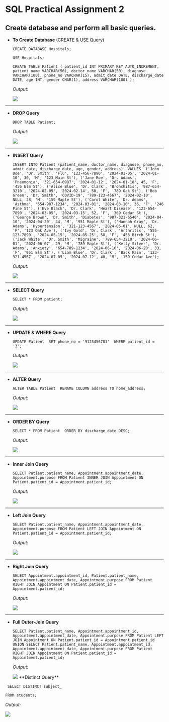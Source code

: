 # SQL Practical Assignment 2

## Create database and perform all basic queries.

- **To Create Database** (CREATE & USE Query)

  `CREATE DATABASE Hospitals;`
  
  `USE Hospitals;`
  
  `CREATE TABLE Patient (
    patient_id INT PRIMARY KEY AUTO_INCREMENT,
    patient_name VARCHAR(50),
    doctor_name VARCHAR(50),
    diagnose VARCHAR(100),
    phone_no VARCHAR(15),
    admit_date DATE,
    discharge_date DATE,
    age INT,
    gender CHAR(1),
    address VARCHAR(100)
);`
  
  
  *Output:*

  <img src="create and use database and tables - Copy.png">

---

- **DROP Query**

  `DROP TABLE Patient;`
  
  *Output:*
  
  <img src="drop table.png">

---
  
- **INSERT Query**

  `INSERT INTO Patient (patient_name, doctor_name, diagnose, phone_no, admit_date, discharge_date, age, gender, address) 
VALUES 
('John Doe', 'Dr. Smith', 'Flu', '123-456-7890', '2024-01-05', '2024-01-10', 30, 'M', '123 Main St'),
('Jane Roe', 'Dr. Adams', 'Pneumonia', '321-654-0987', '2024-01-12', '2024-01-18', 45, 'F', '456 Elm St'),
('Alice Blue', 'Dr. Clark', 'Bronchitis', '987-654-3210', '2024-02-05', '2024-02-14', 50, 'F', '789 Oak St'),
('Bob Green', 'Dr. Smith', 'COVID-19', '789-123-4567', '2024-02-10', NULL, 28, 'M', '159 Maple St'),
('Carol White', 'Dr. Adams', 'Asthma', '654-987-1234', '2024-03-01', '2024-03-10', 36, 'F', '246 Pine St'),
('Eve Black', 'Dr. Clark', 'Heart Disease', '123-654-7890', '2024-03-05', '2024-03-15', 52, 'F', '369 Cedar St'),
('George Brown', 'Dr. Smith', 'Diabetes', '987-321-6540', '2024-04-10', '2024-04-20', 44, 'M', '951 Maple St'),
('Hannah Gray', 'Dr. Adams', 'Hypertension', '321-123-4567', '2024-05-01', NULL, 62, 'F', '123 Oak Ave'),
('Ivy Gold', 'Dr. Clark', 'Arthritis', '555-123-7890', '2024-05-15', '2024-05-25', 58, 'F', '456 Birch St'),
('Jack White', 'Dr. Smith', 'Migraine', '789-654-3210', '2024-06-01', '2024-06-07', 29, 'M', '789 Maple St'),
('Kelly Silver', 'Dr. Adams', 'Anxiety', '654-789-1234', '2024-06-10', '2024-06-20', 33, 'F', '951 Elm St'),
('Liam Blue', 'Dr. Clark', 'Back Pain', '123-321-4567', '2024-07-05', '2024-07-12', 40, 'M', '159 Cedar Ave');`
  
  
  
  *Output:*
  
  <img src="insert into table.png">

---

- **SELECT Query**

  `SELECT * FROM patient;`
  
  *Output:*
  
  <img src="select query.png">

---

- **UPDATE & WHERE Query**

  `UPDATE Patient 
SET phone_no = '9123456781' 
WHERE patient_id = '3';`
  
  *Output:*
  
  <img src="update and where query.png">

---

- **ALTER Query**

  `ALTER TABLE Patient 
RENAME COLUMN address TO home_address;`
  
  *Output:*
  
  <img src="Screenshot 2024-11-08 095512.png">

---

- **ORDER BY Query**

  `SELECT * FROM Patient 
ORDER BY discharge_date DESC;`
  
  *Output:*
  
  <img src="order by query.png">

---

- **Inner Join Query**

  `SELECT Patient.patient_name, Appointment.appointment_date, Appointment.purpose
FROM Patient
INNER JOIN Appointment ON Patient.patient_id = Appointment.patient_id;`  
  
  *Output:*
  
  <img src="inner join.png">
---

- **Left Join Query**

  `SELECT Patient.patient_name, Appointment.appointment_date, Appointment.purpose
FROM Patient
LEFT JOIN Appointment ON Patient.patient_id = Appointment.patient_id;`
  
  *Output:*
  
  <img src="left join.png">

---

- **Right Join Query**

  `SELECT Appointment.appointment_id, Patient.patient_name, Appointment.appointment_date, Appointment.purpose
FROM Patient
RIGHT JOIN Appointment ON Patient.patient_id = Appointment.patient_id;`

  *Output:*
  
  <img src="right join.png">

---

- **Full Outer-Join Query**

  `SELECT Patient.patient_name, Appointment.appointment_id, Appointment.appointment_date, Appointment.purpose
FROM Patient
LEFT JOIN Appointment ON Patient.patient_id = Appointment.patient_id
UNION
SELECT Patient.patient_name, Appointment.appointment_id, Appointment.appointment_date, Appointment.purpose
FROM Patient
RIGHT JOIN Appointment ON Patient.patient_id = Appointment.patient_id;`
 
  
  *Output:*
  
  <img src="outer join.png">
  **Distinct Query**

 ` SELECT DISTINCT subject_`

 `FROM students;`


  *Output:*
  
  <img src="distinct.png">
